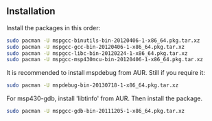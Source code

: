 Installation
-------------

Install the packages in this order:

```sh
sudo pacman -U mspgcc-binutils-bin-20120406-1-x86_64.pkg.tar.xz
sudo pacman -U mspgcc-gcc-bin-20120406-1-x86_64.pkg.tar.xz
sudo pacman -U mspgcc-libc-bin-20120224-1-x86_64.pkg.tar.xz
sudo pacman -U mspgcc-msp430mcu-bin-20120406-1-x86_64.pkg.tar.xz
```

It is recommended to install mspdebug from AUR. Still if you require it:
```sh
sudo pacman -U mspdebug-bin-20130718-1-x86_64.pkg.tar.xz
```

For msp430-gdb, install 'libtinfo' from AUR. Then install the package.
```sh
sudo pacman -U mspgcc-gdb-bin-20111205-1-x86_64.pkg.tar.xz
```
